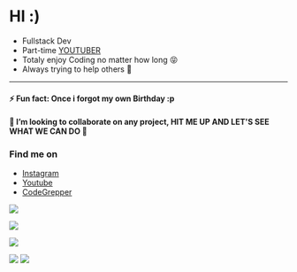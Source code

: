 <!--
**Korak-997/Korak-997** is a ✨ _special_ ✨ repository because its `README.md` (this file) appears on your GitHub profile.

Here are some ideas to get you started:

- 🔭 I’m currently working on ...
- 👯 I’m looking to collaborate on ...
- 🤔 I’m looking for help with ...
- 💬 Ask me about ...
- 📫 How to reach me: ...
- 😄 Pronouns: ...
- ⚡ Fun fact: ...
-->

# HI :)

* Fullstack Dev
* Part-time [YOUTUBER](https://www.youtube.com/channel/UC9j6pieJxlXmpq0k7kV1VDg)
* Totaly enjoy Coding no matter how long 😝
* Always trying to help others 🙂
---------------------------------

#### ⚡ Fun fact: Once i forgot my own Birthday :p

#### 👯 I’m looking to collaborate on any project, HIT ME UP AND LET'S SEE WHAT WE CAN DO  🥰

### Find me on 


* [Instagram](https://instagram.com/korak997)
* [Youtube](https://www.youtube.com/channel/UC9j6pieJxlXmpq0k7kV1VDg)
* [CodeGrepper](https://www.codegrepper.com/profile/korak-kurani)


<p align="center">

 ![](http://github-profile-summary-cards.vercel.app/api/cards/profile-details?username=korak-997&theme=github_dark)

</p>

![](http://github-profile-summary-cards.vercel.app/api/cards/repos-per-language?username=korak-997&theme=github_dark)

![](http://github-profile-summary-cards.vercel.app/api/cards/most-commit-language?username=korak-997&theme=github_dark)





![](http://github-profile-summary-cards.vercel.app/api/cards/stats?username=korak-997&theme=github_dark)
![](http://github-profile-summary-cards.vercel.app/api/cards/productive-time?username=korak-997&theme=github_dark&utcOffset=8)
